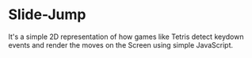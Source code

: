 # Slide-Jump
 It's a simple 2D representation of how games like Tetris detect keydown events and render the moves on the Screen using simple JavaScript. 
